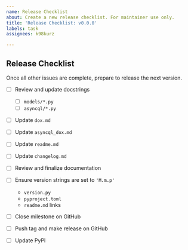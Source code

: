 ```yaml
---
name: Release Checklist
about: Create a new release checklist. For maintainer use only.
title: 'Release Checklist: v0.0.0'
labels: task
assignees: k98kurz

---
```


## Release Checklist

<!-- For maintainer use only. If you are not a maintainer, do not use this template. -->

Once all other issues are complete, prepare to release the next version.

- [ ] Review and update docstrings
  - [ ] `models/*.py`
  - [ ] `asyncql/*.py`
- [ ] Update `dox.md`
- [ ] Update `asyncql_dox.md`
- [ ] Update `readme.md`
- [ ] Update `changelog.md`
- [ ] Review and finalize documentation
- [ ] Ensure version strings are set to `'M.m.p'`
  - `version.py`
  - `pyproject.toml`
  - `readme.md` links
- [ ] Close milestone on GitHub
- [ ] Push tag and make release on GitHub
- [ ] Update PyPI

